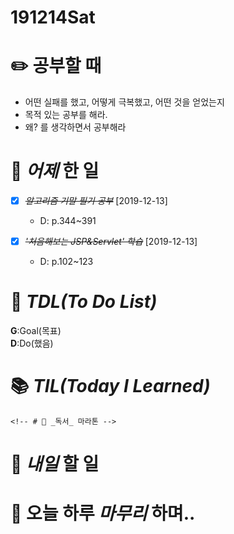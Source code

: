 # 191214Sat

# :pencil2: 공부할 때

- 어떤 실패를 했고, 어떻게 극복했고, 어떤 것을 얻었는지
- 목적 있는 공부를 해라.
- 왜? 를 생각하면서 공부해라

<!-- # 🌞 오늘의 _명언_ -->

# 📅 _어제_ 한 일

- [x] ~~_알고리즘 기말 필기 공부_~~ [2019-12-13]

  - D: p.344~391

- [x] ~~_'처음해보는 JSP&Servlet' 학습_~~ [2019-12-13]
  - D: p.102~123

# :memo: _TDL(To Do List)_

<!-- ❌🔺❎🔼 -->

**G**:Goal(목표)<br>
**D**:Do(했음)

# 📚 _TIL(Today I Learned)_

    <!-- # 📖 _독서_ 마라톤 -->

<!-- # 💪 개발자라면 _운동_ 은 필수! -->

  <!-- # :newspaper: 오늘 읽은 _it 개발, 기술 관련 기사, 블로그_ -->

<!-- # :disappointed: 오늘 _아쉬웠던 점_.. -->

# 📅 _내일_ 할 일

# 🛌 오늘 하루 _마무리_ 하며..
